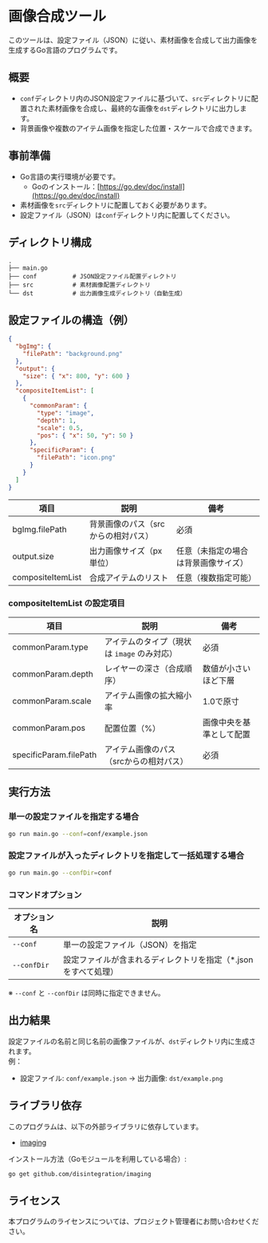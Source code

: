 # 画像合成ツール

このツールは、設定ファイル（JSON）に従い、素材画像を合成して出力画像を生成するGo言語のプログラムです。

## 概要

- `conf`ディレクトリ内のJSON設定ファイルに基づいて、`src`ディレクトリに配置された素材画像を合成し、最終的な画像を`dst`ディレクトリに出力します。
- 背景画像や複数のアイテム画像を指定した位置・スケールで合成できます。

## 事前準備

- Go言語の実行環境が必要です。
  - Goのインストール：[https://go.dev/doc/install](https://go.dev/doc/install)
- 素材画像を`src`ディレクトリに配置しておく必要があります。
- 設定ファイル（JSON）は`conf`ディレクトリ内に配置してください。

## ディレクトリ構成

```
.
├── main.go
├── conf          # JSON設定ファイル配置ディレクトリ
├── src           # 素材画像配置ディレクトリ
└── dst           # 出力画像生成ディレクトリ（自動生成）
```

## 設定ファイルの構造（例）

```json
{
  "bgImg": {
    "filePath": "background.png"
  },
  "output": {
    "size": { "x": 800, "y": 600 }
  },
  "compositeItemList": [
    {
      "commonParam": {
        "type": "image",
        "depth": 1,
        "scale": 0.5,
        "pos": { "x": 50, "y": 50 }
      },
      "specificParam": {
        "filePath": "icon.png"
      }
    }
  ]
}
```

| 項目 | 説明 | 備考 |
|------|------|------|
| bgImg.filePath | 背景画像のパス（srcからの相対パス）| 必須 |
| output.size | 出力画像サイズ（px単位） | 任意（未指定の場合は背景画像サイズ）|
| compositeItemList | 合成アイテムのリスト | 任意（複数指定可能）|

### compositeItemList の設定項目

| 項目 | 説明 | 備考 |
|------|------|------|
| commonParam.type | アイテムのタイプ（現状は `image` のみ対応）| 必須 |
| commonParam.depth | レイヤーの深さ（合成順序）| 数値が小さいほど下層 |
| commonParam.scale | アイテム画像の拡大縮小率 | 1.0で原寸 |
| commonParam.pos | 配置位置（%） | 画像中央を基準として配置 |
| specificParam.filePath | アイテム画像のパス（srcからの相対パス）| 必須 |

## 実行方法

### 単一の設定ファイルを指定する場合

```bash
go run main.go --conf=conf/example.json
```

### 設定ファイルが入ったディレクトリを指定して一括処理する場合

```bash
go run main.go --confDir=conf
```

### コマンドオプション

| オプション名 | 説明 |
|--------------|------|
| `--conf`     | 単一の設定ファイル（JSON）を指定 |
| `--confDir`  | 設定ファイルが含まれるディレクトリを指定（*.json をすべて処理）|

※ `--conf` と `--confDir` は同時に指定できません。

## 出力結果

設定ファイルの名前と同じ名前の画像ファイルが、`dst`ディレクトリ内に生成されます。  
例：  
- 設定ファイル: `conf/example.json` → 出力画像: `dst/example.png`

## ライブラリ依存

このプログラムは、以下の外部ライブラリに依存しています。  
- [imaging](https://github.com/disintegration/imaging)

インストール方法（Goモジュールを利用している場合）:

```bash
go get github.com/disintegration/imaging
```

## ライセンス

本プログラムのライセンスについては、プロジェクト管理者にお問い合わせください。

